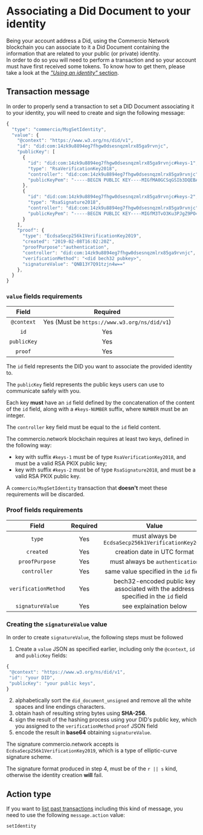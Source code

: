 # Associating a Did Document to your identity 
Being your account address a Did, using the Commercio Network blockchain you can associate to it a Did Document
containing the information that are related to your public (or private) identity.  
In order to do so you will need to perform a transaction and so your account must have first received some tokens. To
know how to get them, please take a look at the [*"Using an identity"* section](create-an-identity.md#using-an-identity). 

## Transaction message
In order to properly send a transaction to set a DID Document associating it to your identity, you will need
to create and sign the following message:

```javascript
{
  "type": "commercio/MsgSetIdentity",
  "value": {
    "@context": "https://www.w3.org/ns/did/v1",
    "id": "did:com:14zk9u8894eg7fhgw0dsesnqzmlrx85ga9rvnjc",
    "publicKey": [
      {
        "id": "did:com:14zk9u8894eg7fhgw0dsesnqzmlrx85ga9rvnjc#keys-1",
        "type": "RsaVerificationKey2018",
        "controller": "did:com:14zk9u8894eg7fhgw0dsesnqzmlrx85ga9rvnjc",
        "publicKeyPem": "-----BEGIN PUBLIC KEY----MIGfMA0GCSqGSIb3DQEBAQUAA4GNADCBiQKBgQDMr3V+Auyc+zvt2qX+jpwk3wM+m2DbfLjimByzQDIfrzSHMTQ8erL0kg69YsXHYXVX9mIZKRzk6VNwOBOQJSsIDf2jGbuEgI8EB4c3q1XykakCTvO3Ku3PJgZ9PO4qRw7QVvTkCbc91rT93/pD3/Ar8wqd4pNXtgbfbwJGviZ6kQIDAQAB-----END PUBLIC KEY-----\r\n"
      },
      {
        "id": "did:com:14zk9u8894eg7fhgw0dsesnqzmlrx85ga9rvnjc#keys-2",
        "type": "RsaSignature2018",
        "controller": "did:com:14zk9u8894eg7fhgw0dsesnqzmlrx85ga9rvnjc",
        "publicKeyPem": "-----BEGIN PUBLIC KEY----MIGfM3TvO3Ku3PJgZ9PO4qRw7+Auyc+zvt2qX+jpwk3wM+m2DbfLjimByzQDIfrzSHMTQ8erL0kg69YsXHYXVX9mIZKRzk6VNwOBOQJSsIDf2jGbuEgI8EB4c3q1XykakCQVvTkCbc9A0GCSqGSIbqd4pNXtgbfbwJGviZ6kQIDAQAB-----END PUBLIC KEY-----\r\n"
      }
    ],
    "proof": {
      "type": "EcdsaSecp256k1VerificationKey2019",
      "created": "2019-02-08T16:02:20Z",
      "proofPurpose":"authentication",
      "controller": "did:com:14zk9u8894eg7fhgw0dsesnqzmlrx85ga9rvnjc",
      "verificationMethod": "<did bech32 pubkey>",
      "signatureValue": "QNB13Y7Q91tzjn4w=="
    },
  }
}
```

### `value` fields requirements

| Field | Required | 
| :---: | :------: | 
| `@context` | Yes (Must be `https://www.w3.org/ns/did/v1`) |
| `id` | Yes |
| `publicKey` | Yes |
| `proof` | Yes |

The `id` field represents the DID you want to associate the provided identity to.

The `publicKey` field represents the public keys users can use to communicate safely with you.

Each key **must** have an `id` field defined by the concatenation of the content of the `id` field, along with a `#keys-NUMBER` suffix, where `NUMBER` must be an integer.

The `controller` key field must be equal to the `id` field content.

The commercio.network blockchain requires at least two keys, defined in the following way:

 - key with suffix `#keys-1` must be of type `RsaVerificationKey2018`, and must be a valid RSA PKIX public key;
 - key with suffix `#keys-2` must be of type `RsaSignature2018`, and must be a valid RSA PKIX public key.
 
A `commercio/MsgSetIdentity` transaction that **doesn't** meet these requirements will be discarded.

### Proof fields requirements

| Field | Required | Value | 
| :---: | :------: | :------: | 
| `type` | Yes | must always be `EcdsaSecp256k1VerificationKey2019` |
| `created` | Yes | creation date in UTC format |
| `proofPurpose` | Yes | must always be `authentication` |
| `controller` | Yes | same value specified in the `id` field |
| `verificationMethod` | Yes | bech32-encoded public key associated with the address specified in the `id` field |
| `signatureValue` | Yes | see explaination below |

### Creating the `signatureValue` value

In order to create `signatureValue`, the following steps must be followed

1. Create a `value` JSON as specified earlier, including only the `@context`, `id` and `publicKey` fields:
```javascript
{
 "@context": "https://www.w3.org/ns/did/v1",
 "id": "your DID",
 "publicKey": "your public keys",
}
```
2. alphabetically sort the `did_document_unsigned` and remove all the white spaces and line endings characters.
3. obtain hash of resulting string bytes using **SHA-256**. 
4. sign the result of the hashing process using your DID's public key, which you assigned to the `verificationMethod` `proof` JSON field
5. encode the result in **base64** obtaining `signatureValue`.

The signature commercio.network accepts is `EcdsaSecp256k1VerificationKey2019`, which is a type of elliptic-curve signature scheme.

The signature format produced in step 4, must be of the `r || s` kind, otherwise the identity creation **will** fail.

## Action type
If you want to [list past transactions](../../../developers/listing-transactions.md) including this kind of message,
you need to use the following `message.action` value: 

```
setIdentity
```  
